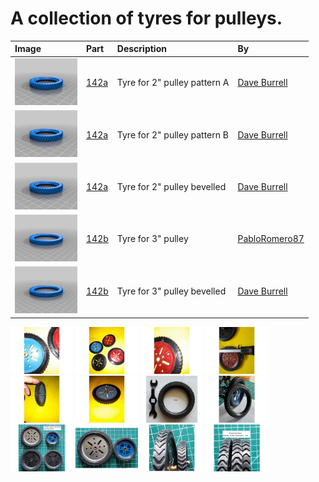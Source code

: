 # A collection of tyres for pulleys.

Image | Part | Description | By
:--- | :--- | :--- | :---
[<img src="images/142a_pattern_a.png" width="100">](stl/142a_pattern_a.stl) | [142a](stl/142a_pattern_a.stl) | Tyre for 2" pulley pattern A | [Dave Burrell](https://www.thingiverse.com/thing:5021493)
[<img src="images/142a_pattern_b.png" width="100">](stl/142a_pattern_b.stl) | [142a](stl/142a_pattern_b.stl) | Tyre for 2" pulley pattern B | [Dave Burrell](https://www.thingiverse.com/thing:5021493)
[<img src="images/142a_bevelled.png" width="100">](stl/142a_bevelled.stl) | [142a](stl/142a_bevelled.stl) | Tyre for 2" pulley bevelled | [Dave Burrell](https://www.thingiverse.com/thing:5021493)
[<img src="images/142b.png" width="100">](stl/142b.stl) | [142b](stl/142b.stl) | Tyre for 3" pulley | [PabloRomero87](https://www.thingiverse.com/thing:4935158)
[<img src="images/142b_bevelled.png" width="100">](stl/142b_bevelled.stl) | [142b](stl/142b_bevelled.stl) | Tyre for 3" pulley bevelled | [Dave Burrell](https://www.thingiverse.com/thing:5021493)

[<img src="images/19b-1.jpg" width="100">](images/19b-1.jpg)
[<img src="images/19b-2.jpg" width="100">](images/19b-2.jpg)
[<img src="images/19b-3.jpg" width="100">](images/19b-3.jpg)
[<img src="images/19b-4.jpg" width="100">](images/19b-4.jpg)
[<img src="images/19b-5.jpg" width="100">](images/19b-5.jpg)
[<img src="images/19b-6.jpg" width="100">](images/19b-6.jpg)
[<img src="images/142a.gif" width="100">](images/142a.gif)
[<img src="images/142a_side_view.gif" width="100">](images/142a_side_view.gif)
[<img src="images/profile.gif" width="100">](images/profile.gif)
[<img src="images/side_view.gif" width="100">](images/side_view.gif)
[<img src="images/bevelled.gif" width="100">](images/bevelled.gif)
[<img src="images/treads.gif" width="100">](images/treads.gif)
